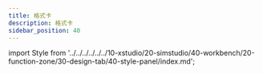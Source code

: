 ```yaml
---
title: 格式卡
description: 格式卡
sidebar_position: 40
---
```


import Style from '../../../../../../10-xstudio/20-simstudio/40-workbench/20-function-zone/30-design-tab/40-style-panel/index.md';

<Style />
